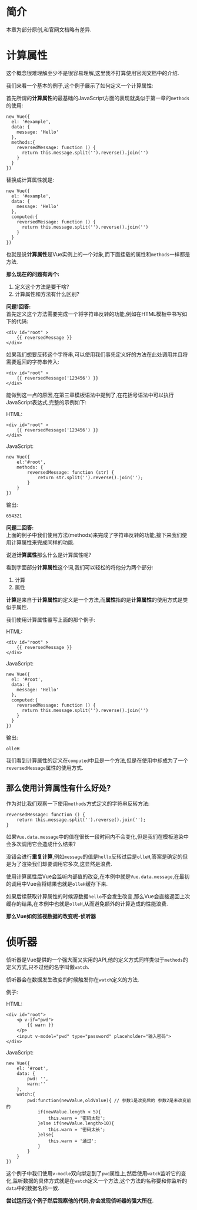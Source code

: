 # 简介

本章为部分原创,和官网文档略有差异.

# 计算属性

这个概念很难理解至少不是很容易理解,这里我不打算使用官网文档中的介绍.

我们来看一个基本的例子,这个例子展示了如何定义一个计算属性:

首先所谓的**计算属性**的最基础的JavaScript方面的表现就类似于第一章的`methods`的使用:
```
new Vue({
  el: '#example',
  data: {
    message: 'Hello'
  },
  methods:{
    reversedMessage: function () {
      return this.message.split('').reverse().join('')
    }
  }
})
```

替换成计算属性就是:
```
new Vue({
  el: '#example',
  data: {
    message: 'Hello'
  },
  computed:{
    reversedMessage: function () {
      return this.message.split('').reverse().join('')
    }
  }
})
```
也就是说**计算属性**是Vue实例上的一个对象,而下面挂载的属性和`methods`一样都是方法.

__那么现在的问题有两个:__  

1. 定义这个方法是要干啥?
2. 计算属性和方法有什么区别?


__问题1回答:__  
首先定义这个方法需要完成一个将字符串反转的功能,例如在HTML模板中书写如下的代码:
```
<div id="root" >
    {{ reversedMessage }}
</div>
```
如果我们想要反转这个字符串,可以使用我们事先定义好的方法在此处调用并且将需要返回的字符串传入:
```
<div id="root" >
    {{ reversedMessage('123456') }}
</div>
```
能做到这一点的原因,在第三章模板语法中提到了,在花括号语法中可以执行JavaScript表达式,完整的示例如下:

HTML:
```
<div id="root" >
    {{ reversedMessage('123456') }}
</div>
```
JavaScript:
```
new Vue({
    el:'#root',
    methods: {
        reversedMessage: function (str) {
            return str.split('').reverse().join('');
        }
    }
})
```
输出:
```
654321
```

__问题二回答:__  
上面的例子中我们使用方法(methods)来完成了字符串反转的功能,接下来我们使用计算属性来完成同样的功能.

说道**计算属性**那么什么是计算属性呢?

看到字面部分**计算属性**这个词,我们可以轻松的将他分为两个部分:

1. 计算
2. 属性

**计算**是来自于**计算属性**的定义是一个方法,而**属性**指的是**计算属性**的使用方式是类似于属性.

我们使用计算属性覆写上面的那个例子:

HTML:
```
<div id="root" >
    {{ reversedMessage }}
</div>
```
JavaScript:
```
new Vue({
  el: '#root',
  data: {
    message: 'Hello'
  },
  computed:{
    reversedMessage: function () {
      return this.message.split('').reverse().join('')
    }
  }
})
```
输出:
```
olleH
```
我们看到计算属性的定义在`computed`中且是一个方法,但是在使用中却成为了一个`reversedMessage`属性的使用方式.

## 那么使用计算属性有什么好处?

作为对比我们观察一下使用`methods`方式定义的字符串反转方法:
```
reversedMessage: function () {
    return this.message.split('').reverse().join('');
}
```
如果`Vue.data.message`中的值在很长一段时间内不会变化,但是我们在模板渲染中会多次调用它会造成什么结果?

没错会进行**重复计算**,例如`message`的值是`hello`反转过后是`olleH`,答案是确定的但是为了渲染我们却要调用它多次,这显然是浪费.

使用计算属性后Vue会监听内部值的改变,在本例中就是`Vue.data.message`,在最初的调用中Vue会将结果也就是`olleH`缓存下来.

如果后续获取计算属性的时候源数据`hello`不会发生改变,那么Vue会直接返回上次缓存的结果,在本例中也就是`olleH`,从而避免额外的计算造成的性能浪费.

__那么Vue如何监视数据的改变呢-侦听器__

# 侦听器

侦听器是Vue提供的一个强大而又实用的API,他的定义方式同样类似于`methods`的定义方式,只不过他的名字叫做`watch`.

侦听器会在数据发生改变的时候触发你在`watch`定义的方法.

例子:

HTML:
```
<div id="root">
    <p v-if="pwd">
        {{ warn }}
    </p>
    <input v-model="pwd" type="password" placeholder="输入密码">
</div>
```
JavaScript:
```
new Vue({
    el: '#root',
    data: {
        pwd: '',
        warn:''
    },
    watch:{
        pwd:function(newValue,oldValue){ // 参数1是改变后的 参数2是未改变前的
            if(newValue.length < 5){
                this.warn = '密码太短';
            }else if(newValue.length>10){
                this.warn = '密码太长';
            }else{
                this.warn = '通过';
            }
        }
    }
})
```
这个例子中我们使用`v-modle`双向绑定到了`pwd`属性上,然后使用`watch`监听它的变化,监听数据的具体方式就是在`watch`定义一个方法,这个方法的名称要和你监听的`data`中的数据名称一致.

__尝试运行这个例子然后观察他的代码,你会发现**侦听器**的强大所在.__
